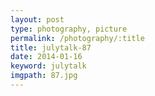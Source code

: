 ```yaml
---
layout: post
type: photography, picture
permalink: /photography/:title
title: julytalk-87
date: 2014-01-16
keyword: julytalk
imgpath: 87.jpg
---
```



